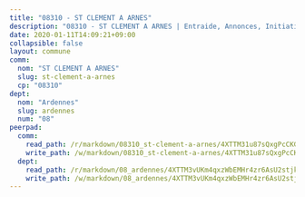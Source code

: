 ```yaml
---
title: "08310 - ST CLEMENT A ARNES"
description: "08310 - ST CLEMENT A ARNES | Entraide, Annonces, Initiatives"
date: 2020-01-11T14:09:21+09:00
collapsible: false
layout: commune
comm:
  nom: "ST CLEMENT A ARNES"
  slug: st-clement-a-arnes
  cp: "08310"
dept:
  nom: "Ardennes"
  slug: ardennes
  num: "08"
peerpad:
  comm:
    read_path: /r/markdown/08310_st-clement-a-arnes/4XTTM31u87sQxgPcCKGcznBG5eX4CTrZ9WjP4hfgLCaWvLr1H
    write_path: /w/markdown/08310_st-clement-a-arnes/4XTTM31u87sQxgPcCKGcznBG5eX4CTrZ9WjP4hfgLCaWvLr1H-K3TgUT4UDTrdnvurL6Xe3cYM6sNAsuEBxkNsfP7eGBJtfZiFNCYDzKw5iu5TCFssZotoddSzg2Ji1qWwLJE2sw3x3QL3ytfGDVD1TeFcNKGshdMswwvYKSsWTrGRcsVqio82ndCP
  dept:
    read_path: /r/markdown/08_ardennes/4XTTM3vUKm4qxzWbEMHr4zr6AsU2stjkKdsaY9uMbmhXjv9QM
    write_path: /w/markdown/08_ardennes/4XTTM3vUKm4qxzWbEMHr4zr6AsU2stjkKdsaY9uMbmhXjv9QM-K3TgUMB9u4JvtZdFBPfBexH6pGeKJREiRZLakfAxGDqg6fgd1ib6XHxM9tkwaYxqJV2qNTbboL5jGpTS7re5rUf5cB5fLzdnicM4aJkF5ZXmkvCRXEh5XT7432iWRZFby5MMVbKP
---
```


